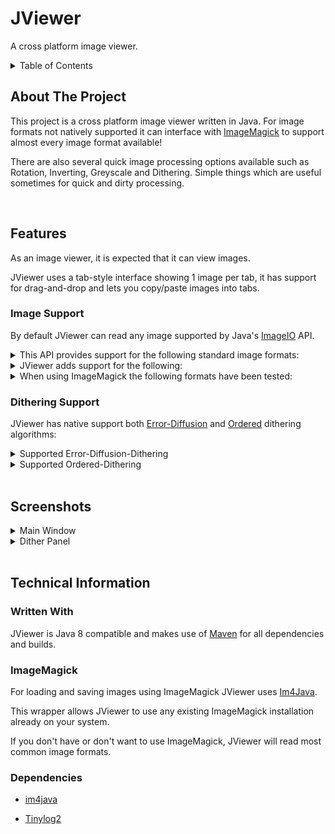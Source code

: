 
# JViewer

A cross platform image viewer.

<!-- TABLE OF CONTENTS -->
<details>
  <summary>Table of Contents</summary>
  <ol>
    <li>
      <a href="#about-the-project">About The Project</a>
    </li>
    <li>
      <a href="#features">Features</a>
      <ul>
        <li><a href="#image-support">Image Support</a></li>
        <li><a href="#dithering-support">Dithering Support</a></li>
      </ul>
    </li>
    <li><a href="#screenshots">Screenshots</a></li>
    <li>
      <a href="#technical-information">Technical Information</a>
      <ul>
        <li><a href="#written-with">Written With</a></li>
        <li><a href="#imagemagick">ImageMagick</a></li>
      </ul>
    </li>
    <li><a href="#dependencies">Dependencies</a></li>
  </ol>
</details>

## About The Project

This project is a cross platform image viewer written in Java. For image formats not natively supported it can interface with [ImageMagick](https://github.com/ImageMagick/ImageMagick) to support almost every image format available! 

There are also several quick image processing options available such as Rotation, Inverting, Greyscale and Dithering. Simple things which are useful sometimes for quick and dirty processing.

<br>

## Features

As an image viewer, it is expected that it can view images.

JViewer uses a tab-style interface showing 1 image per tab, it has support for drag-and-drop and lets you copy/paste images into tabs.

### Image Support

By default JViewer can read any image supported by Java's [ImageIO](https://docs.oracle.com/javase/8/docs/api/javax/imageio/package-summary.html) API.

<details>

<summary>This API provides support for the following standard image formats:</summary>

| Format  | Reading | Writing | Notes              |
|---------|---------|---------|--------------------|
| JPEG    | yes     | yes     | none               |
| PNG     | yes     | yes     | none               |
| BMP     | yes     | yes     | none               |
| WBMP    | yes     | yes     | none               |
| GIF     | yes     | yes     | GIF plug-in notes  |

</details>

<details>

<summary>JViewer adds support for the following:</summary>

| Format  | Reading | Writing | Notes              |
|---------|---------|---------|--------------------|
| KRA     | yes     | No      | No Layers          |
| GIF     | yes     | yes     | none               |

</details>

<details>

<summary>When using ImageMagick the following formats have been tested:</summary>

| Format  | Reading | Writing | Notes              |
|---------|---------|---------|--------------------|
| JXL     | yes     | yes     | No Animation       |
| AVIF    | yes     | yes     | None               |
| WEBP    | yes     | yes     | No Animation       |
| PSD     | yes     | yes     | No Layer Support   |
| QOI     | yes     | yes     | None               |
| JP2     | yes     | yes     | None               |
| SVG     | yes     | No      | Unknown            |

</details>


### Dithering Support 

JViewer has native support both [Error-Diffusion](https://en.wikipedia.org/wiki/Error_diffusion) and [Ordered](https://en.wikipedia.org/wiki/Ordered_dithering) dithering algorithms:

<details>

  <summary>Supported Error-Diffusion-Dithering</summary>

- Floyd-Steinberg
- Sierra
- Burkes
- Two Row Sierra
- Jarvis, Judice
- Sierra Lite
- Stucki
- Atkinson
- Random Noise

</details>

<details>

  <summary>Supported Ordered-Dithering</summary>

- Bayer2
- Bayer3
- Bayer4
- Bayer8

</details>


<br>

## Screenshots 

<details>

  <summary>Main Window</summary>

![Main Window](./images/main.jpg)

</details>

<details>

  <summary>Dither Panel</summary>

![Main Window With Dither](./images/dither.jpg)

</details>

<br>


## Technical Information

### Written With

JViewer is Java 8 compatible and makes use of [Maven](https://maven.apache.org/) for all dependencies and builds.

### ImageMagick

For loading and saving images using ImageMagick JViewer uses [Im4Java](https://github.com/penpot/im4java).

This wrapper allows JViewer to use any existing ImageMagick installation already on your system.

If you don't have or don't want to use ImageMagick, JViewer will read most common image formats.

### Dependencies

- [im4java](https://mvnrepository.com/artifact/org.im4java/im4java)

- [Tinylog2](https://tinylog.org/v2/)
